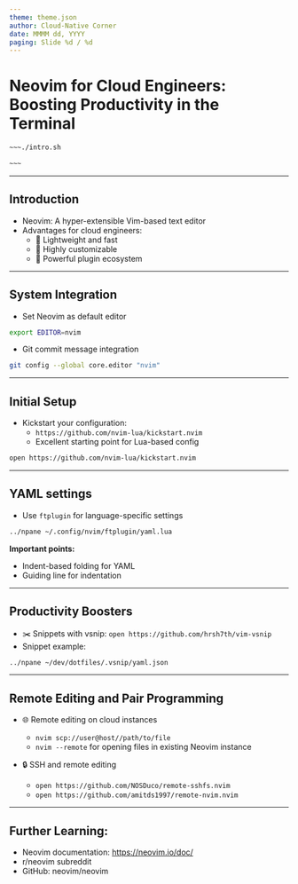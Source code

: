 ```yaml
---
theme: theme.json
author: Cloud-Native Corner
date: MMMM dd, YYYY
paging: Slide %d / %d
---
```


# Neovim for Cloud Engineers: Boosting Productivity in the Terminal

```bash
~~~./intro.sh

~~~
```

---

## Introduction


- Neovim: A hyper-extensible Vim-based text editor
- Advantages for cloud engineers:
  - 🚀 Lightweight and fast
  - 🔧 Highly customizable
  - 🧩 Powerful plugin ecosystem
    
---

## System Integration

- Set Neovim as default editor
```bash
export EDITOR=nvim
```
- Git commit message integration
```bash
git config --global core.editor "nvim"
```

---

## Initial Setup

- Kickstart your configuration:
  - `https://github.com/nvim-lua/kickstart.nvim`
  - Excellent starting point for Lua-based config

```bash
open https://github.com/nvim-lua/kickstart.nvim
```

---

## YAML settings

- Use `ftplugin` for language-specific settings

```bash
../npane ~/.config/nvim/ftplugin/yaml.lua
```

**Important points:**

- Indent-based folding for YAML
- Guiding line for indentation

---

## Productivity Boosters

- ✂️ Snippets with vsnip: `open https://github.com/hrsh7th/vim-vsnip`
- Snippet example:

```bash
../npane ~/dev/dotfiles/.vsnip/yaml.json
```

---

## Remote Editing and Pair Programming

- 🌐 Remote editing on cloud instances
  - `nvim scp://user@host//path/to/file`
  - `nvim --remote` for opening files in existing Neovim instance
   
- 🔒 SSH and remote editing
  - `open https://github.com/NOSDuco/remote-sshfs.nvim`
  - `open https://github.com/amitds1997/remote-nvim.nvim`

---

## Further Learning:

- Neovim documentation: https://neovim.io/doc/
- r/neovim subreddit
- GitHub: neovim/neovim
